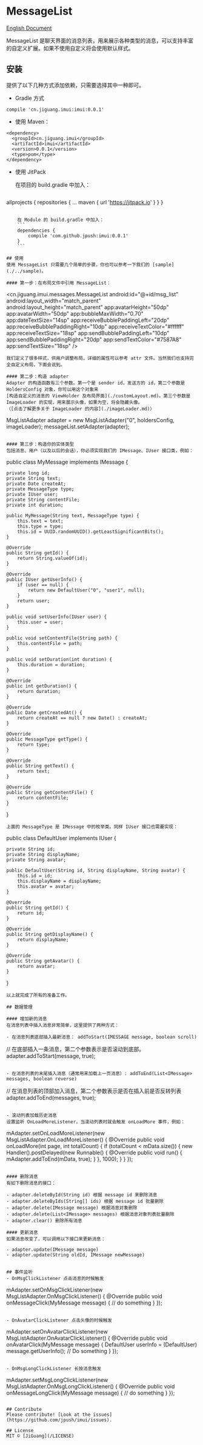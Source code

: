 # MessageList
[English Document](./usageEn.md)

MessageList 是聊天界面的消息列表，用来展示各种类型的消息，可以支持丰富的自定义扩展。如果不使用自定义将会使用默认样式。

## 安装

提供了以下几种方式添加依赖，只需要选择其中一种即可。

- Gradle 方式

```
compile 'cn.jiguang.imui:imui:0.0.1'
```

- 使用 Maven：
```
<dependency>
  <groupId>cn.jiguang.imui</groupId>
  <artifactId>imui</artifactId>
  <version>0.0.1</version>
  <type>pom</type>
</dependency>
```

- 使用 JitPack

    在项目的 build.gradle 中加入：

   ```
allprojects {
        repositories {
           ...
           maven { url 'https://jitpack.io' }
        }
}
```

    在 Module 的 build.gradle 中加入：
    ```
    dependencies {
        compile 'com.github.jpush:imui:0.0.1'
    }
    ```

## 使用
使用 MessageList 只需要几个简单的步骤，你也可以参考一下我们的 [sample](./../sample)。

#### 第一步：在布局文件中引用 MessageList：
```
<cn.jiguang.imui.messages.MessageList
    android:id="@+id/msg_list"
    android:layout_width="match_parent"
    android:layout_height="match_parent"
    app:avatarHeight="50dp"
    app:avatarWidth="50dp"
    app:bubbleMaxWidth="0.70"
    app:dateTextSize="14sp"
    app:receiveBubblePaddingLeft="20dp"
    app:receiveBubblePaddingRight="10dp"
    app:receiveTextColor="#ffffff"
    app:receiveTextSize="18sp"
    app:sendBubblePaddingLeft="10dp"
    app:sendBubblePaddingRight="20dp"
    app:sendTextColor="#7587A8"
    app:sendTextSize="18sp" />
```
我们定义了很多样式，供用户调整布局，详细的属性可以参考 attr 文件。当然我们也支持完全自定义布局，下面会说到。

#### 第二步：构造 adapter
Adapter 的构造函数有三个参数。第一个是 sender id，发送方的 id，第二个参数是 HoldersConfig 对象，你可以用这个对象来
[构造自定义的消息的 ViewHolder 及布局界面](./customLayout.md)。第三个参数是 ImageLoader 的实现，用来展示头像，如果为空，将会隐藏头像。
（[点击了解更多关于 ImageLoader 的内容](./imageLoader.md)）
```
MsgListAdapter adapter = new MsgListAdapter<MyMessage>("0", holdersConfig, imageLoader);
messageList.setAdapter(adapter);
```

#### 第三步：构造你的实体类型
包括消息、用户（以及以后的会话），你必须实现我们的 IMessage、IUser 接口类，例如：
```
public class MyMessage implements IMessage {

    private long id;
    private String text;
    private Date createAt;
    private MessageType type;
    private IUser user;
    private String contentFile;
    private int duration;

    public MyMessage(String text, MessageType type) {
        this.text = text;
        this.type = type;
        this.id = UUID.randomUUID().getLeastSignificantBits();
    }

    @Override
    public String getId() {
        return String.valueOf(id);
    }

    @Override
    public IUser getUserInfo() {
        if (user == null) {
            return new DefaultUser("0", "user1", null);
        }
        return user;
    }

    public void setUserInfo(IUser user) {
        this.user = user;
    }

    public void setContentFile(String path) {
        this.contentFile = path;
    }

    public void setDuration(int duration) {
        this.duration = duration;
    }

    @Override
    public int getDuration() {
        return duration;
    }

    @Override
    public Date getCreatedAt() {
        return createAt == null ? new Date() : createAt;
    }

    @Override
    public MessageType getType() {
        return type;
    }

    @Override
    public String getText() {
        return text;
    }

    @Override
    public String getContentFile() {
        return contentFile;
    }
}
```
上面的 MessageType 是 IMessage 中的枚举类。同样 IUser 接口也需要实现：
```
public class DefaultUser implements IUser {

    private String id;
    private String displayName;
    private String avatar;

    public DefaultUser(String id, String displayName, String avatar) {
        this.id = id;
        this.displayName = displayName;
        this.avatar = avatar;
    }

    @Override
    public String getId() {
        return id;
    }

    @Override
    public String getDisplayName() {
        return displayName;
    }

    @Override
    public String getAvatar() {
        return avatar;
    }
}
```
以上就完成了所有的准备工作。

## 数据管理

#### 增加新的消息
在消息列表中插入消息非常简单，这里提供了两种方式：

- 在消息列表底部插入最新消息： addToStart(IMESSAGE message, boolean scroll)

```
// 在底部插入一条消息，第二个参数表示是否滚动到底部。
adapter.addToStart(message, true);
```

- 在消息列表的末尾插入消息（通常用来加载上一页消息）: addToEnd(List<IMessage> messages, boolean reverse)

```
// 在消息列表的顶部加入消息，第二个参数表示是否在插入前是否反转列表
adapter.addToEnd(messages, true);
```

- 滚动列表加载历史消息
设置监听 OnLoadMoreListener，当滚动列表时就会触发 onLoadMore 事件，例如：
```
mAdapter.setOnLoadMoreListener(new MsgListAdapter.OnLoadMoreListener() {
    @Override
    public void onLoadMore(int page, int totalCount) {
        if (totalCount < mData.size()) {
             new Handler().postDelayed(new Runnable() {
                 @Override
                 public void run() {
                     mAdapter.addToEnd(mData, true);
                 }
             }, 1000);
        }
    }
});
```

#### 删除消息
有如下删除消息的接口：

- adapter.deleteById(String id) 根据 message id 来删除消息
- adapter.deleteByIds(String[] ids) 根据 message id 批量删除
- adapter.delete(IMessage message) 根据消息对象删除
- adapter.delete(List<IMessage> messages) 根据消息对象列表批量删除
- adapter.clear() 删除所有消息

#### 更新消息
如果消息改变了，可以调用以下接口来更新消息：

- adapter.update(IMessage message)
- adapter.update(String oldId, IMessage newMessage)


## 事件监听
- OnMsgClickListener 点击消息的时候触发

```
mAdapter.setOnMsgClickListener(new MsgListAdapter.OnMsgClickListener<MyMessage>() {
    @Override
    public void onMessageClick(MyMessage message) {
        // do something
    }
});
```

- OnAvatarClickListener 点击头像的时候触发

```
mAdapter.setOnAvatarClickListener(new MsgListAdapter.OnAvatarClickListener<MyMessage>() {
    @Override
    public void onAvatarClick(MyMessage message) {
        DefaultUser userInfo = (DefaultUser) message.getUserInfo();
        // Do something
    }
});
```

- OnMsgLongClickListener 长按消息触发

```
mAdapter.setMsgLongClickListener(new MsgListAdapter.OnMsgLongClickListener<MyMessage>() {
    @Override
    public void onMessageLongClick(MyMessage message) {
        // do something
    }
});
```

## Contribute
Please contribute! [Look at the issues](https://github.com/jpush/imui/issues).

## License
MIT © [JiGuang](/LICENSE)
